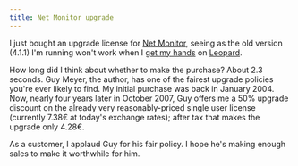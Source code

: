 ```yaml
---
title: Net Monitor upgrade
---
```


I just bought an upgrade license for [Net Monitor](http://homepage.mac.com/rominar/net.html), seeing as the old version (4.1.1) I'm running won't work when I [get my hands](http://www.wincent.com/a/about/wincent/weblog/archives/2007/10/on_the_internal.php) on [Leopard](http://www.wincent.com/knowledge-base/Leopard).

How long did I think about whether to make the purchase? About 2.3 seconds. Guy Meyer, the author, has one of the fairest upgrade policies you're ever likely to find. My initial purchase was back in January 2004. Now, nearly four years later in October 2007, Guy offers me a 50% upgrade discount on the already very reasonably-priced single user license (currently 7.38€ at today's exchange rates); after tax that makes the upgrade only 4.28€.

As a customer, I applaud Guy for his fair policy. I hope he's making enough sales to make it worthwhile for him.
